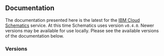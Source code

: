 
## Documentation

The documentation presented here is the latest for the [IBM Cloud Schematics](https://console.ng.bluemix.net/docs/services/schematics/index.html) service. At this time Schematics uses version `v0.4.0`. Newer versions may be available for use locally. Please see the available versions of the documentation below.

### Versions
<!-- REPLACEME -->

